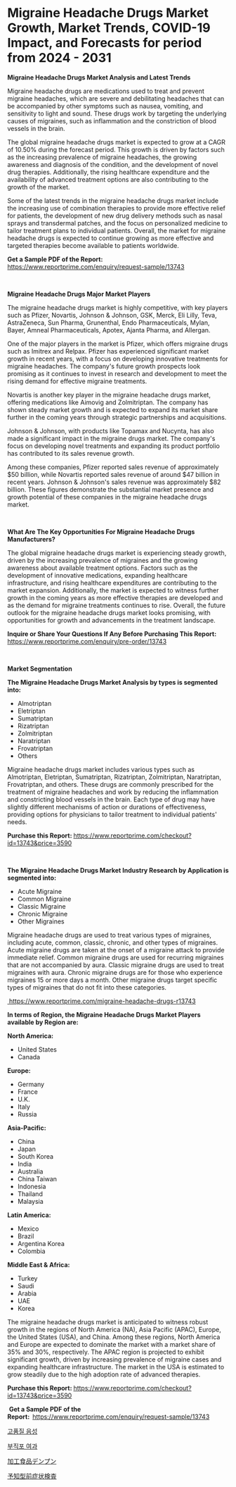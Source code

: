 <p><h1>Migraine Headache Drugs Market Growth, Market Trends, COVID-19 Impact, and Forecasts for period from 2024 - 2031</h1></p><p><strong>Migraine Headache Drugs Market Analysis and Latest Trends</strong></p>
<p><p>Migraine headache drugs are medications used to treat and prevent migraine headaches, which are severe and debilitating headaches that can be accompanied by other symptoms such as nausea, vomiting, and sensitivity to light and sound. These drugs work by targeting the underlying causes of migraines, such as inflammation and the constriction of blood vessels in the brain.</p><p>The global migraine headache drugs market is expected to grow at a CAGR of 10.50% during the forecast period. This growth is driven by factors such as the increasing prevalence of migraine headaches, the growing awareness and diagnosis of the condition, and the development of novel drug therapies. Additionally, the rising healthcare expenditure and the availability of advanced treatment options are also contributing to the growth of the market.</p><p>Some of the latest trends in the migraine headache drugs market include the increasing use of combination therapies to provide more effective relief for patients, the development of new drug delivery methods such as nasal sprays and transdermal patches, and the focus on personalized medicine to tailor treatment plans to individual patients. Overall, the market for migraine headache drugs is expected to continue growing as more effective and targeted therapies become available to patients worldwide.</p></p>
<p><strong>Get a Sample PDF of the Report:&nbsp;</strong> <a href="https://www.reportprime.com/enquiry/request-sample/13743">https://www.reportprime.com/enquiry/request-sample/13743</a></p>
<p>&nbsp;</p>
<p><strong>Migraine Headache Drugs Major Market Players</strong></p>
<p><p>The migraine headache drugs market is highly competitive, with key players such as Pfizer, Novartis, Johnson & Johnson, GSK, Merck, Eli Lilly, Teva, AstraZeneca, Sun Pharma, Grunenthal, Endo Pharmaceuticals, Mylan, Bayer, Amneal Pharmaceuticals, Apotex, Ajanta Pharma, and Allergan.</p><p>One of the major players in the market is Pfizer, which offers migraine drugs such as Imitrex and Relpax. Pfizer has experienced significant market growth in recent years, with a focus on developing innovative treatments for migraine headaches. The company's future growth prospects look promising as it continues to invest in research and development to meet the rising demand for effective migraine treatments.</p><p>Novartis is another key player in the migraine headache drugs market, offering medications like Aimovig and Zolmitriptan. The company has shown steady market growth and is expected to expand its market share further in the coming years through strategic partnerships and acquisitions.</p><p>Johnson & Johnson, with products like Topamax and Nucynta, has also made a significant impact in the migraine drugs market. The company's focus on developing novel treatments and expanding its product portfolio has contributed to its sales revenue growth.</p><p>Among these companies, Pfizer reported sales revenue of approximately $50 billion, while Novartis reported sales revenue of around $47 billion in recent years. Johnson & Johnson's sales revenue was approximately $82 billion. These figures demonstrate the substantial market presence and growth potential of these companies in the migraine headache drugs market.</p></p>
<p>&nbsp;</p>
<p><strong>What Are The Key Opportunities For Migraine Headache Drugs Manufacturers?</strong></p>
<p><p>The global migraine headache drugs market is experiencing steady growth, driven by the increasing prevalence of migraines and the growing awareness about available treatment options. Factors such as the development of innovative medications, expanding healthcare infrastructure, and rising healthcare expenditures are contributing to the market expansion. Additionally, the market is expected to witness further growth in the coming years as more effective therapies are developed and as the demand for migraine treatments continues to rise. Overall, the future outlook for the migraine headache drugs market looks promising, with opportunities for growth and advancements in the treatment landscape.</p></p>
<p><strong>Inquire or Share Your Questions If Any Before Purchasing This Report:</strong> <a href="https://www.reportprime.com/enquiry/pre-order/13743">https://www.reportprime.com/enquiry/pre-order/13743</a></p>
<p>&nbsp;</p>
<p><strong>Market Segmentation</strong></p>
<p><strong>The Migraine Headache Drugs Market Analysis by types is segmented into:</strong></p>
<p><ul><li>Almotriptan</li><li>Eletriptan</li><li>Sumatriptan</li><li>Rizatriptan</li><li>Zolmitriptan</li><li>Naratriptan</li><li>Frovatriptan</li><li>Others</li></ul></p>
<p><p>Migraine headache drugs market includes various types such as Almotriptan, Eletriptan, Sumatriptan, Rizatriptan, Zolmitriptan, Naratriptan, Frovatriptan, and others. These drugs are commonly prescribed for the treatment of migraine headaches and work by reducing the inflammation and constricting blood vessels in the brain. Each type of drug may have slightly different mechanisms of action or durations of effectiveness, providing options for physicians to tailor treatment to individual patients' needs.</p></p>
<p><strong>Purchase this Report:&nbsp;</strong><a href="https://www.reportprime.com/checkout?id=13743&price=3590">https://www.reportprime.com/checkout?id=13743&price=3590</a></p>
<p>&nbsp;</p>
<p><strong>The Migraine Headache Drugs Market Industry Research by Application is segmented into:</strong></p>
<p><ul><li>Acute Migraine</li><li>Common Migraine</li><li>Classic Migraine</li><li>Chronic Migraine</li><li>Other Migraines</li></ul></p>
<p><p>Migraine headache drugs are used to treat various types of migraines, including acute, common, classic, chronic, and other types of migraines. Acute migraine drugs are taken at the onset of a migraine attack to provide immediate relief. Common migraine drugs are used for recurring migraines that are not accompanied by aura. Classic migraine drugs are used to treat migraines with aura. Chronic migraine drugs are for those who experience migraines 15 or more days a month. Other migraine drugs target specific types of migraines that do not fit into these categories.</p></p>
<p><a href="https://www.reportprime.com/migraine-headache-drugs-r13743">&nbsp;https://www.reportprime.com/migraine-headache-drugs-r13743</a></p>
<p><strong>In terms of Region, the Migraine Headache Drugs Market Players available by Region are:</strong></p>
<p>
    <p> <strong> North America: </strong>
        <ul>
            <li>United States</li>
            <li>Canada</li>
        </ul>
        </p> 
    <p> <strong> Europe: </strong>
        <ul>
            <li>Germany</li>
            <li>France</li>
            <li>U.K.</li>
            <li>Italy</li>
            <li>Russia</li>
        </ul>
        </p> 
    <p> <strong> Asia-Pacific: </strong>
        <ul>
            <li>China</li>
            <li>Japan</li>
            <li>South Korea</li>
            <li>India</li>
            <li>Australia</li>
            <li>China Taiwan</li>
            <li>Indonesia</li>
            <li>Thailand</li>
            <li>Malaysia</li>
        </ul>
        </p> 
    <p> <strong> Latin America: </strong>
        <ul>
            <li>Mexico</li>
            <li>Brazil</li>
            <li>Argentina Korea</li>
            <li>Colombia</li>
        </ul>
        </p> 
    <p> <strong> Middle East & Africa: </strong>
        <ul>
            <li>Turkey</li>
            <li>Saudi</li>
            <li>Arabia</li>
            <li>UAE</li>
            <li>Korea</li>
        </ul>
    </p>
    </p>
<p><p>The migraine headache drugs market is anticipated to witness robust growth in the regions of North America (NA), Asia Pacific (APAC), Europe, the United States (USA), and China. Among these regions, North America and Europe are expected to dominate the market with a market share of 35% and 30%, respectively. The APAC region is projected to exhibit significant growth, driven by increasing prevalence of migraine cases and expanding healthcare infrastructure. The market in the USA is estimated to grow steadily due to the high adoption rate of advanced therapies.</p></p>
<p><strong>Purchase this Report: </strong><a href="https://www.reportprime.com/checkout?id=13743&price=3590">https://www.reportprime.com/checkout?id=13743&price=3590</a></p>
<p>&nbsp;<strong>Get a Sample PDF of the Report:&nbsp;&nbsp;</strong><a href="https://www.reportprime.com/enquiry/request-sample/13743">https://www.reportprime.com/enquiry/request-sample/13743</a></p>
<p><strong></strong></p>
<p><p><a href="https://medium.com/@margrethowe2016/%EA%B3%A0%ED%92%88%EC%A7%88-%EC%9D%8C%EC%84%B1-%EC%8B%9C%EC%9E%A5%EC%9D%80-%EC%8B%9C%EC%9E%A5-%EC%A0%90%EC%9C%A0%EC%9C%A8-%ED%81%AC%EA%B8%B0-%EB%B0%8F-2031%EB%85%84%EA%B9%8C%EC%A7%80-%EC%98%88%EC%83%81%EB%90%98%EB%8A%94-%EC%98%88%EC%B8%A1%EC%97%90-%EC%B4%88%EC%A0%90%EC%9D%84-%EB%A7%9E%EC%B6%94%EA%B3%A0-%EC%9E%88%EC%8A%B5%EB%8B%88%EB%8B%A4-ae0627c48c67">고품질 음성</a></p><p><a href="https://medium.com/@kylearson6756sfvf/%EB%B9%84%EC%A7%81-%EC%97%BC%EC%83%89%EC%9E%A5%EC%A7%95-%EB%B0%8F-%EB%A7%88%EC%BC%80%ED%8C%85-%EC%B1%84%EB%84%90%EC%9D%84-%EC%B5%9C%EC%A0%81%ED%99%94%ED%95%98%EB%8A%94-%EA%B8%80%EB%A1%9C%EB%B2%8C-%EC%82%B0%EC%97%85%EC%97%90%EC%84%9C-%EC%B5%9C%EA%B3%A0%EC%9D%98-%EB%B9%84%EC%A7%81-%EC%97%AC%EA%B3%BC-%EC%8B%9C%EC%9E%A5-%EA%B7%9C%EB%AA%A8%EB%A5%BC-%EB%82%98%ED%83%80%EB%83%85%EB%8B%88%EB%8B%A4-933c2ced401d">부직포 여과</a></p><p><a href="https://medium.com/@eugenethompson65/%E4%BF%AE%E6%AD%A3%E9%A3%9F%E5%93%81%E3%83%87%E3%83%B3%E3%83%97%E3%83%B3%E5%B8%82%E5%A0%B4%E5%8B%95%E5%90%91%E3%81%A8%E5%B8%82%E5%A0%B4%E5%88%86%E6%9E%90%E3%81%AF-2024%E5%B9%B4%E3%81%8B%E3%82%892031%E5%B9%B4%E3%81%AE%E4%BA%88%E6%B8%AC%E3%81%8C%E3%81%95%E3%82%8C%E3%81%A6%E3%81%84%E3%81%BE%E3%81%99-88fa658b322f">加工食品デンプン</a></p><p><a href="https://github.com/AaronVargas43/Market-Research-Report-List-1/blob/main/597086280514.md">予知型前症状検査</a></p></p>